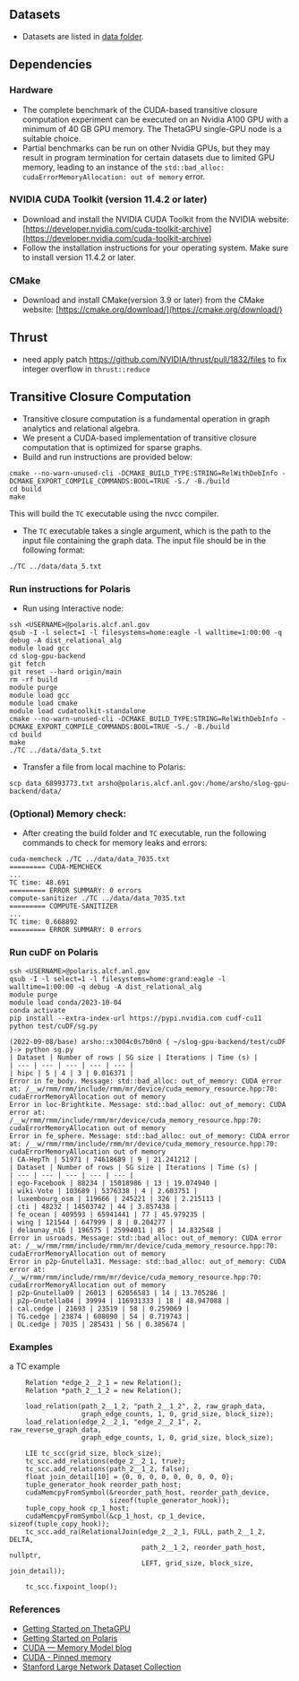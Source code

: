 
## Datasets
- Datasets are listed in [data folder](data).

## Dependencies
### Hardware
- The complete benchmark of the CUDA-based transitive closure computation experiment can be executed on an Nvidia A100 GPU with a minimum of 40 GB GPU memory. The ThetaGPU single-GPU node is a suitable choice.
- Partial benchmarks can be run on other Nvidia GPUs, but they may result in program termination for certain datasets due to limited GPU memory, leading to an instance of the `std::bad_alloc: cudaErrorMemoryAllocation: out of memory` error.

### NVIDIA CUDA Toolkit (version 11.4.2 or later)
- Download and install the NVIDIA CUDA Toolkit from the NVIDIA website: [https://developer.nvidia.com/cuda-toolkit-archive](https://developer.nvidia.com/cuda-toolkit-archive)
- Follow the installation instructions for your operating system. Make sure to install version 11.4.2 or later.
### CMake 
- Download and install CMake(version 3.9 or later) from the CMake website: [https://cmake.org/download/](https://cmake.org/download/)
## Thrust
- need apply patch https://github.com/NVIDIA/thrust/pull/1832/files to fix integer overflow in `thrust::reduce`

## Transitive Closure Computation
- Transitive closure computation is a fundamental operation in graph analytics and relational algebra.
- We present a CUDA-based implementation of transitive closure computation that is optimized for sparse graphs.
- Build and run instructions are provided below:
```shell
cmake --no-warn-unused-cli -DCMAKE_BUILD_TYPE:STRING=RelWithDebInfo -DCMAKE_EXPORT_COMPILE_COMMANDS:BOOL=TRUE -S./ -B./build 
cd build
make
```
This will build the `TC` executable using the nvcc compiler.
- The `TC` executable takes a single argument, which is the path to the input file containing the graph data. The input file should be in the following format:
```shell
./TC ../data/data_5.txt
```
### Run instructions for Polaris
- Run using Interactive node:
```shell
ssh <USERNAME>@polaris.alcf.anl.gov
qsub -I -l select=1 -l filesystems=home:eagle -l walltime=1:00:00 -q debug -A dist_relational_alg
module load gcc
cd slog-gpu-backend
git fetch
git reset --hard origin/main
rm -rf build
module purge
module load gcc
module load cmake
module load cudatoolkit-standalone
cmake --no-warn-unused-cli -DCMAKE_BUILD_TYPE:STRING=RelWithDebInfo -DCMAKE_EXPORT_COMPILE_COMMANDS:BOOL=TRUE -S./ -B./build 
cd build
make
./TC ../data/data_5.txt
```
- Transfer a file from local machine to Polaris:
```shell
scp data_68993773.txt arsho@polaris.alcf.anl.gov:/home/arsho/slog-gpu-backend/data/
```
### (Optional) Memory check:
- After creating the build folder and `TC` executable, run the following commands to check for memory leaks and errors:
```shell
cuda-memcheck ./TC ../data/data_7035.txt
========= CUDA-MEMCHECK
...
TC time: 48.691
========= ERROR SUMMARY: 0 errors
compute-sanitizer ./TC ../data/data_7035.txt
========= COMPUTE-SANITIZER
...
TC time: 0.668892
========= ERROR SUMMARY: 0 errors
```

### Run cuDF on Polaris
```shell
ssh <USERNAME>@polaris.alcf.anl.gov
qsub -I -l select=1 -l filesystems=home:grand:eagle -l walltime=1:00:00 -q debug -A dist_relational_alg
module purge
module load conda/2023-10-04
conda activate
pip install --extra-index-url https://pypi.nvidia.com cudf-cu11
python test/cuDF/sg.py

(2022-09-08/base) arsho::x3004c0s7b0n0 { ~/slog-gpu-backend/test/cuDF }-> python sg.py
| Dataset | Number of rows | SG size | Iterations | Time (s) |
| --- | --- | --- | --- | --- |
| hipc | 5 | 4 | 3 | 0.016371 |
Error in fe_body. Message: std::bad_alloc: out_of_memory: CUDA error at: /__w/rmm/rmm/include/rmm/mr/device/cuda_memory_resource.hpp:70: cudaErrorMemoryAllocation out of memory
Error in loc-Brightkite. Message: std::bad_alloc: out_of_memory: CUDA error at: /__w/rmm/rmm/include/rmm/mr/device/cuda_memory_resource.hpp:70: cudaErrorMemoryAllocation out of memory
Error in fe_sphere. Message: std::bad_alloc: out_of_memory: CUDA error at: /__w/rmm/rmm/include/rmm/mr/device/cuda_memory_resource.hpp:70: cudaErrorMemoryAllocation out of memory
| CA-HepTh | 51971 | 74618689 | 9 | 21.241212 |
| Dataset | Number of rows | SG size | Iterations | Time (s) |
| --- | --- | --- | --- | --- |
| ego-Facebook | 88234 | 15018986 | 13 | 19.074940 |
| wiki-Vote | 103689 | 5376338 | 4 | 2.603751 |
| luxembourg_osm | 119666 | 245221 | 326 | 2.215113 |
| cti | 48232 | 14503742 | 44 | 3.857438 |
| fe_ocean | 409593 | 65941441 | 77 | 45.979235 |
| wing | 121544 | 647999 | 8 | 0.204277 |
| delaunay_n16 | 196575 | 25994011 | 85 | 14.832548 |
Error in usroads. Message: std::bad_alloc: out_of_memory: CUDA error at: /__w/rmm/rmm/include/rmm/mr/device/cuda_memory_resource.hpp:70: cudaErrorMemoryAllocation out of memory
Error in p2p-Gnutella31. Message: std::bad_alloc: out_of_memory: CUDA error at: /__w/rmm/rmm/include/rmm/mr/device/cuda_memory_resource.hpp:70: cudaErrorMemoryAllocation out of memory
| p2p-Gnutella09 | 26013 | 62056583 | 14 | 13.705286 |
| p2p-Gnutella04 | 39994 | 116931333 | 18 | 48.947088 |
| cal.cedge | 21693 | 23519 | 58 | 0.259069 |
| TG.cedge | 23874 | 608090 | 54 | 0.719743 |
| OL.cedge | 7035 | 285431 | 56 | 0.385674 |
```

### Examples
a TC example
```
    Relation *edge_2__2_1 = new Relation();
    Relation *path_2__1_2 = new Relation();

    load_relation(path_2__1_2, "path_2__1_2", 2, raw_graph_data,
                  graph_edge_counts, 1, 0, grid_size, block_size);
    load_relation(edge_2__2_1, "edge_2__2_1", 2, raw_reverse_graph_data,
                  graph_edge_counts, 1, 0, grid_size, block_size);

    LIE tc_scc(grid_size, block_size);
    tc_scc.add_relations(edge_2__2_1, true);
    tc_scc.add_relations(path_2__1_2, false);
    float join_detail[10] = {0, 0, 0, 0, 0, 0, 0, 0, 0};
    tuple_generator_hook reorder_path_host;
    cudaMemcpyFromSymbol(&reorder_path_host, reorder_path_device,
                         sizeof(tuple_generator_hook));
    tuple_copy_hook cp_1_host;
    cudaMemcpyFromSymbol(&cp_1_host, cp_1_device, sizeof(tuple_copy_hook));
    tc_scc.add_ra(RelationalJoin(edge_2__2_1, FULL, path_2__1_2, DELTA,
                                 path_2__1_2, reorder_path_host, nullptr,
                                 LEFT, grid_size, block_size, join_detail));

    tc_scc.fixpoint_loop();
```

### References
- [Getting Started on ThetaGPU](https://docs.alcf.anl.gov/theta-gpu/getting-started/)
- [Getting Started on Polaris](https://docs.alcf.anl.gov/polaris/getting-started/)
- [CUDA — Memory Model blog](https://medium.com/analytics-vidhya/cuda-memory-model-823f02cef0bf)
- [CUDA - Pinned memory](https://developer.nvidia.com/blog/how-optimize-data-transfers-cuda-cc/)
- [Stanford Large Network Dataset Collection](https://snap.stanford.edu/data/index.html)
